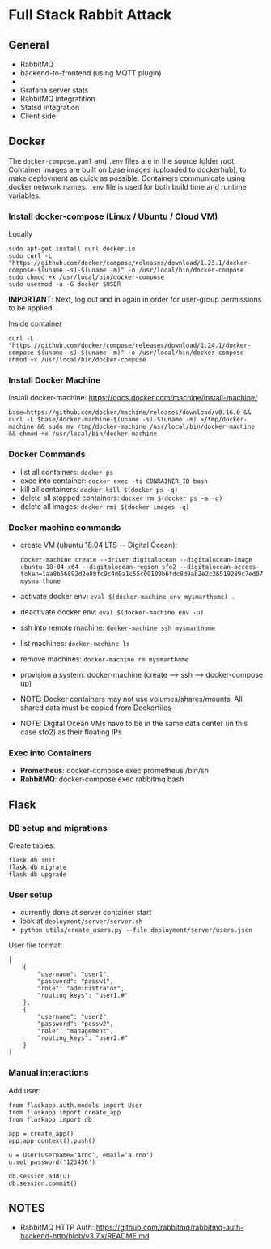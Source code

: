 # Full Stack Rabbit Attack
## General
- RabbitMQ
 - backend-to-frontend (using MQTT plugin)
 - 
- Grafana server stats
 - RabbitMQ integratition
 - Statsd integration
 - Client side

## Docker
The `docker-compose.yaml` and `.env` files are in the source folder root.  Container images are built on base images (uploaded to dockerhub), to make deployment as quick as possible.  Containers communicate using docker network names.
`.env` file is used for both build time and runtime variables.

### Install docker-compose (Linux / Ubuntu / Cloud VM)
Locally
```
sudo apt-get install curl docker.io
sudo curl -L "https://github.com/docker/compose/releases/download/1.23.1/docker-compose-$(uname -s)-$(uname -m)" -o /usr/local/bin/docker-compose
sudo chmod +x /usr/local/bin/docker-compose
sudo usermod -a -G docker $USER
```
**IMPORTANT**: Next, log out and in again in order for user-group permissions to be applied.

Inside container
```
curl -L "https://github.com/docker/compose/releases/download/1.24.1/docker-compose-$(uname -s)-$(uname -m)" -o /usr/local/bin/docker-compose
chmod +x /usr/local/bin/docker-compose
```

### Install Docker Machine
Install docker-machine: https://docs.docker.com/machine/install-machine/
  ```
  base=https://github.com/docker/machine/releases/download/v0.16.0 && curl -L $base/docker-machine-$(uname -s)-$(uname -m) >/tmp/docker-machine && sudo mv /tmp/docker-machine /usr/local/bin/docker-machine && chmod +x /usr/local/bin/docker-machine
  ```

### Docker Commands
- list all containers: `docker ps`
- exec into container: `docker exec -ti CONRAINER_ID bash`
- kill all containers: `docker kill $(docker ps -q)`
- delete all stopped containers: `docker rm $(docker ps -a -q)`
- delete all images: `docker rmi $(docker images -q)`

### Docker machine commands
- create VM (ubuntu 18.04 LTS -- Digital Ocean): 
  ```
  docker-machine create --driver digitalocean --digitalocean-image ubuntu-18-04-x64 --digitalocean-region sfo2 --digitalocean-access-token=1aa8b56892d2e8bfc9c4d0a1c55c09109b6fdc8d9ab2e2c26519289c7ed07624 mysmarthome
  ```
- activate docker env: `eval $(docker-machine env mysmarthome) .`
- deactivate docker env: `eval $(docker-machine env -u)`
- ssh into remote machine: `docker-machine ssh mysmarthome`
- list machines: `docker-machine ls`
- remove machines: `docker-machine rm mysmarthome`
- provision a system: docker-machine (create --> ssh --> docker-compose up)

- NOTE: Docker containers may not use volumes/shares/mounts. All shared data must be copied from Dockerfiles
- NOTE: Digital Ocean VMs have to be in the same data center (in this case sfo2) as their floating IPs


### Exec into Containers
- **Prometheus**: docker-compose exec prometheus /bin/sh
- **RabbitMQ**: docker-compose exec rabbitmq bash


## Flask
### DB setup and migrations

Create tables:
```
flask db init
flask db migrate
flask db upgrade
```

### User setup
- currently done at server container start
- look at `deployment/server/server.sh`
- `python utils/create_users.py --file deployment/server/users.json`

User file format:
```
[
    {
        "username": "user1",
        "password": "passw1",
        "role": "administrator",
        "routing_keys": "user1.#"
    },
    {
        "username": "user2",
        "password": "passw2",
        "role": "management",
        "routing_keys": "user2.#"
    }
]
```

### Manual interactions

Add user:
```
from flaskapp.auth.models import User
from flaskapp import create_app
from flaskapp import db

app = create_app()
app.app_context().push()

u = User(username='Arno', email='a.rno')
u.set_password('123456')

db.session.add(u)
db.session.commit()

```


## NOTES
- RabbitMQ HTTP Auth: https://github.com/rabbitmq/rabbitmq-auth-backend-http/blob/v3.7.x/README.md
